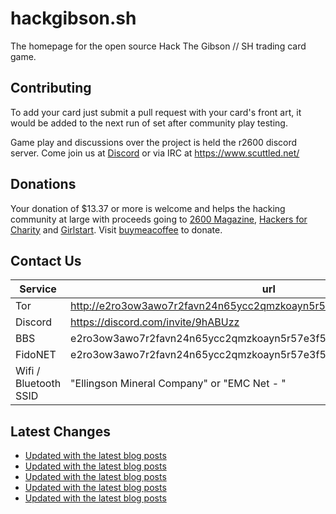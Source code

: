 # hackgibson.sh
The homepage for the open source Hack The Gibson // SH trading card game.


## Contributing

To add your card just submit a pull request with your card's front art, it would be added to the next run of set after community play testing.

Game play and discussions over the project is held the r2600 discord server. Come join us at [Discord](https://discord.com/invite/9hABUzz) or via IRC at https://www.scuttled.net/


## Donations

Your donation of $13.37 or more is welcome and helps the hacking community at large with proceeds going to [2600 Magazine](https://2600.com/), [Hackers for Charity](https://hackersforcharity.org) and [Girlstart](https://girlstart.org).  Visit [buymeacoffee](https://www.buymeacoffee.com/hackgibson.sh) to donate.


## Contact Us

Service | url
-|-
Tor | http://e2ro3ow3awo7r2favn24n65ycc2qmzkoayn5r57e3f56nvjwdcgg32ad.onion
Discord | https://discord.com/invite/9hABUzz
BBS | e2ro3ow3awo7r2favn24n65ycc2qmzkoayn5r57e3f56nvjwdcgg32ad.onion:23
FidoNET | e2ro3ow3awo7r2favn24n65ycc2qmzkoayn5r57e3f56nvjwdcgg32ad.onion:24554
Wifi / Bluetooth SSID | "Ellingson Mineral Company" or "EMC Net - <fidonet address>"

## Latest Changes
<!-- BLOG-POST-LIST:START -->
- [Updated with the latest blog posts](https://github.com/DFW2600/hackgibson.sh/commit/52f39da2ca7bcf1a8f1a5e398aed717cf4b26472)
- [Updated with the latest blog posts](https://github.com/DFW2600/hackgibson.sh/commit/832849246a452017560fd30809e81d9818a11ffa)
- [Updated with the latest blog posts](https://github.com/DFW2600/hackgibson.sh/commit/9e46e15b49a98dcb9d6fb10e4d58d4aef6756b62)
- [Updated with the latest blog posts](https://github.com/DFW2600/hackgibson.sh/commit/0e88236ae29ab4cc06de518375c834a5e29961fd)
- [Updated with the latest blog posts](https://github.com/DFW2600/hackgibson.sh/commit/a4251b928ba095964de33eb6bb1c95fc8af6e59e)
<!-- BLOG-POST-LIST:END -->
